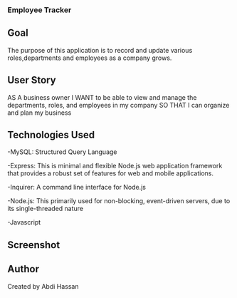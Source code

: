 ### Employee Tracker


## Goal
The purpose of this application is to record and update various roles,departments and employees as a company grows.


## User Story

AS A business owner
I WANT to be able to view and manage the departments, roles, and employees in my company
SO THAT I can organize and plan my business

## Technologies Used

-MySQL: Structured Query Language


-Express: This is minimal and flexible Node.js web application framework that provides a robust set of features for web and mobile applications.

-Inquirer: A command line interface for Node.js


-Node.js: This primarily used for non-blocking, event-driven servers, due to its single-threaded nature

-Javascript

## Screenshot


## Author
Created by Abdi Hassan